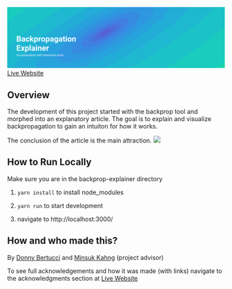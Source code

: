 <img src="./src/headerTitle.svg">
<a href="https://xnought.github.io/backprop-explainer/">Live Website</a>

## Overview

The development of this project started with the backprop tool and morphed into an explanatory article. The goal is to explain and visualize backpropagation to gain an intuiton for how it works.

The conclusion of the article is the main attraction.
<img src="./demo.gif">

## How to Run Locally

Make sure you are in the backprop-explainer directory

<ol>

<li>

`yarn install` to install node_modules

</li>
<li>

`yarn run` to start development

</li>
<li>
	navigate to http://localhost:3000/
</li>
</ol>

## How and who made this?

By <a href="http://donnybertucci.com">Donny Bertucci</a> and <a href="http://minsuk.com">Minsuk Kahng</a> (project advisor)

To see full acknowledgements and how it was made (with links)
navigate to the acknowledgments section at <a href="xnought.github.io/backprop-explainer">Live Website</a>
